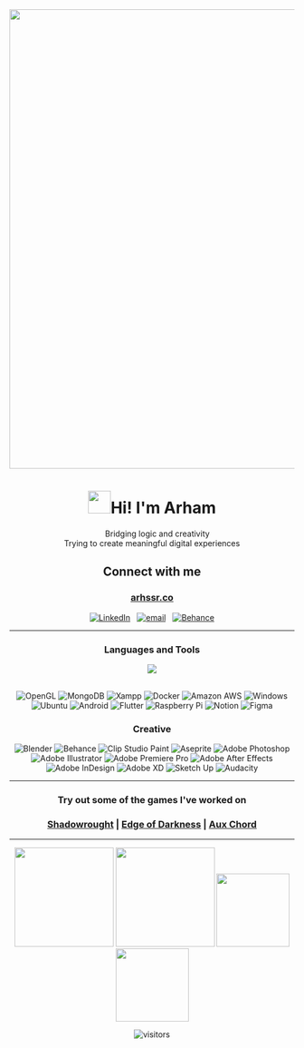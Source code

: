 
<div align="center">
  <img src="https://github.com/user-attachments/assets/2cb64e46-a07e-4e6d-907a-26044753d076" width=810/>


  # <img src="https://emojis.slackmojis.com/emojis/images/1643515329/13477/abra_pokemon.gif?1643515329" width="40"/>Hi! I'm Arham‎‎‎
  
  <img src="https://emojis.slackmojis.com/emojis/images/1643515368/13863/magicwand_green.gif?1643515368" width="15"/> Bridging logic and creativity
  <br/>Trying to create meaningful digital experiences

  ## Connect with me
  ### [arhssr.co](http://arhssr.co/)<br/>
  [![LinkedIn](https://img.shields.io/badge/LinkedIn-%230077B5.svg?logo=linkedin&logoColor=white)](https://linkedin.com/in/arham-shams-sameer)   [![email](https://img.shields.io/badge/Email-D14836?logo=gmail&logoColor=white)](mailto:arhamssameer@gmail.com)   [![Behance](https://img.shields.io/badge/Behance-1769ff?logo=behance&logoColor=white)](https://www.behance.net/gallery/151828853/Art-Portfolio-2022)
    
___
  ### Languages and Tools
  <img src="https://skillicons.dev/icons?i=py,c,cs,cpp,java,js,kotlin,html,css,mysql,nodejs,react,unity,unreal&perline=7" />
  <p>
    <br/>
    <img alt="OpenGL" src="https://img.shields.io/badge/OpenGL-FFFFFF?style=for-the-badge&logo=opengl" />
    <img alt="MongoDB" src="https://img.shields.io/badge/MongoDB-4EA94B?style=for-the-badge&logo=mongodb&logoColor=white" />
    <img alt="Xampp" src="https://img.shields.io/badge/Xampp-F37623?style=for-the-badge&logo=xampp&logoColor=white" />
    <img alt="Docker" src="https://img.shields.io/badge/Docker-2CA5E0?style=for-the-badge&logo=docker&logoColor=white" />
    <img alt="Amazon AWS" src="https://img.shields.io/badge/Amazon_AWS-FF9900?style=for-the-badge&logo=amazonaws&logoColor=white" />
    <img alt="Windows" src="https://img.shields.io/badge/Windows-0078D6?style=for-the-badge&logo=windows&logoColor=white" />
    <img alt="Ubuntu" src="https://img.shields.io/badge/Ubuntu-E95420?style=for-the-badge&logo=ubuntu&logoColor=white" />
    <img alt="Android" src="https://img.shields.io/badge/Android-3DDC84?style=for-the-badge&logo=android&logoColor=white" />
    <img alt="Flutter" src="https://img.shields.io/badge/Flutter-02569B?style=for-the-badge&logo=flutter&logoColor=white" />
    <img alt="Raspberry Pi" src="https://img.shields.io/badge/Raspberry%20Pi-A22846?style=for-the-badge&logo=Raspberry%20Pi&logoColor=white" />
    <img alt="Notion" src="https://img.shields.io/badge/Notion-000000?style=for-the-badge&logo=notion&logoColor=white" />   
    <img alt="Figma" src="https://img.shields.io/badge/Figma-F24E1E?style=for-the-badge&logo=figma&logoColor=white" />
  </p>

  ### Creative
  <p>
    <img alt="Blender" src="https://img.shields.io/badge/blender-%23F5792A.svg?style=for-the-badge&logo=blender&logoColor=white" />
    <img alt="Behance" src="https://img.shields.io/badge/-Behance-blue?style=for-the-badge&logo=behance&logoColor=white" />
    <img alt="Clip Studio Paint" src="https://img.shields.io/badge/ClipStudioPaint-%23CFD3D3.svg?style=for-the-badge&logo=ClipStudioPaint&logoColor=white" />
    <img alt="Aseprite" src="https://img.shields.io/badge/Aseprite-FFFFFF?style=for-the-badge&logo=Aseprite&logoColor=#7D929E" />
    <img alt="Adobe Photoshop" src="https://img.shields.io/badge/Adobe%20Photoshop-31A8FF?style=for-the-badge&logo=Adobe%20Photoshop&logoColor=black" />
    <img alt="Adobe Illustrator" src="https://img.shields.io/badge/Adobe%20Illustrator-FF9A00?style=for-the-badge&logo=adobe%20illustrator&logoColor=white" />
    <img alt="Adobe Premiere Pro" src="https://img.shields.io/badge/Adobe%20Premiere%20Pro-9999FF?style=for-the-badge&logo=Adobe%20Premiere%20Pro&logoColor=white" />
    <img alt="Adobe After Effects" src="https://img.shields.io/badge/Adobe%20after%20affects-CF96FD?style=for-the-badge&logo=Adobe%20after%20effects&logoColor=393665" />
    <img alt="Adobe InDesign" src="https://img.shields.io/badge/Adobe%20InDesign-FF3366?style=for-the-badge&logo=Adobe%20InDesign&logoColor=white" />
    <img alt="Adobe XD" src="https://img.shields.io/badge/Adobe%20XD-470137?style=for-the-badge&logo=Adobe%20XD&logoColor=#FF61F6" />
    <img alt="Sketch Up" src="https://img.shields.io/badge/SketchUp-005F9E?style=for-the-badge&logo=sketchup&logoColor=white" />
    <img alt="Audacity" src="https://img.shields.io/badge/Audacity-0000CC?style=for-the-badge&logo=audacity&logoColor=white" />
    
  </p>
    
___
  
  ### Try out some of the games I've worked on</h3>
  <b>
  
  ### [Shadowrought](https://aipatch.itch.io/shadowrought) | [Edge of Darkness](https://ladymourningdove.itch.io/edge-of-darkness) | [Aux Chord](https://cltsd27.itch.io/aux-chord)</b>

___
  <picture><img src="https://github-readme-stats.vercel.app/api?username=Arhxxr&show_icons=true&hide=contribs,issues&theme=radical&hide_border=true" height=175></picture>
  <picture><img src="https://github-readme-stats.vercel.app/api/top-langs/?username=Arhxxr&langs_count=8&layout=compact&theme=radical&hide_border=true" height=175></picture>
  <picture><img src="https://spotify-github-profile.kittinanx.com/api/view.svg?uid=xkyt70226rco1hql36kgymf7v&cover_image=true&theme=natemoo-re&show_offline=false&background_color=121212&interchange=false" height=129></picture>
  <picture><img src="https://nirzak-streak-stats.vercel.app/?user=Arhxxr&theme=radical&hide_border=true" height=129></picture>

  ![visitors](https://visitor-badge.laobi.icu/badge?page_id=arhxxr.arhxxr)
  
</div>
